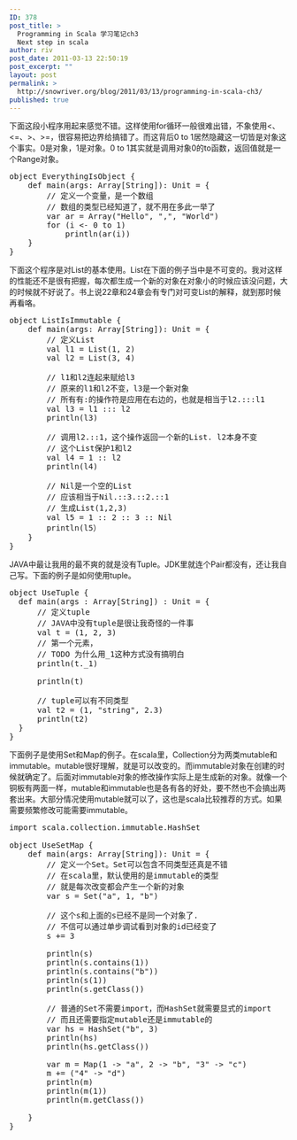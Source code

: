```yaml
---
ID: 378
post_title: >
  Programming in Scala 学习笔记ch3
  Next step in scala
author: riv
post_date: 2011-03-13 22:50:19
post_excerpt: ""
layout: post
permalink: >
  http://snowriver.org/blog/2011/03/13/programming-in-scala-ch3/
published: true
---
```

下面这段小程序用起来感觉不错。这样使用for循环一般很难出错，不象使用<、<=、>、>=，很容易把边界给搞错了。而这背后0 to 1居然隐藏这一切皆是对象这个事实。0是对象，1是对象。0 to 1其实就是调用对象0的to函数，返回值就是一个Range对象。
<pre class="brush:scala">
object EverythingIsObject {
    def main(args: Array[String]): Unit = {
    	// 定义一个变量，是一个数组
    	// 数组的类型已经知道了，就不用在多此一举了
        var ar = Array("Hello", ",", "World")
        for (i <- 0 to 1)
            println(ar(i))
    }
}
</pre><!--more-->

下面这个程序是对List的基本使用。List在下面的例子当中是不可变的。我对这样的性能还不是很有把握，每次都生成一个新的对象在对象小的时候应该没问题，大的时候就不好说了。书上说22章和24章会有专门对可变List的解释，就到那时候再看咯。
<pre class="brush:scala">
object ListIsImmutable {
    def main(args: Array[String]): Unit = {
        // 定义List
        val l1 = List(1, 2)
        val l2 = List(3, 4)

        // l1和l2连起来赋给l3
        // 原来的l1和l2不变，l3是一个新对象
        // 所有有:的操作符是应用在右边的，也就是相当于l2.:::l1
        val l3 = l1 ::: l2
        println(l3)

        // 调用l2.::1，这个操作返回一个新的List. l2本身不变
        // 这个List保护1和l2
        val l4 = 1 :: l2
        println(l4)

        // Nil是一个空的List
        // 应该相当于Nil.::3.::2.::1
        // 生成List(1,2,3)
        val l5 = 1 :: 2 :: 3 :: Nil
        println(l5）
    }
}
</pre>

JAVA中最让我用的最不爽的就是没有Tuple。JDK里就连个Pair都没有，还让我自己写。下面的例子是如何使用tuple。
<pre class="brush:scala">
object UseTuple {
  def main(args : Array[String]) : Unit = {
	  // 定义tuple
	  // JAVA中没有tuple是很让我奇怪的一件事
	  val t = (1, 2, 3)
	  // 第一个元素，
	  // TODO 为什么用_1这种方式没有搞明白
	  println(t._1)
	  
	  println(t)
	  
	  // tuple可以有不同类型
	  val t2 = (1, "string", 2.3)
	  println(t2)
  }
}
</pre>

下面例子是使用Set和Map的例子。在scala里，Collection分为两类mutable和immutable。mutable很好理解，就是可以改变的。而immutable对象在创建的时候就确定了。后面对immutable对象的修改操作实际上是生成新的对象。就像一个铜板有两面一样，mutable和immutable也是各有各的好处，要不然也不会搞出两套出来。大部分情况使用mutable就可以了，这也是scala比较推荐的方式。如果需要频繁修改可能需要immutable。
<pre class="brush:scala">
import scala.collection.immutable.HashSet

object UseSetMap {
    def main(args: Array[String]): Unit = {
        // 定义一个Set。Set可以包含不同类型还真是不错
        // 在scala里，默认使用的是immutable的类型
        // 就是每次改变都会产生一个新的对象
        var s = Set("a", 1, "b")

        // 这个s和上面的s已经不是同一个对象了.
        // 不信可以通过单步调试看到对象的id已经变了
        s += 3
        
        println(s)
        println(s.contains(1))
        println(s.contains("b"))
        println(s(1))
        println(s.getClass())

        // 普通的Set不需要import，而HashSet就需要显式的import
        // 而且还需要指定mutable还是immutable的
        var hs = HashSet("b", 3)
        println(hs)
        println(hs.getClass())

        var m = Map(1 -> "a", 2 -> "b", "3" -> "c")
        m += ("4" -> "d")
        println(m)
        println(m(1))
        println(m.getClass())

    }
}
</pre>

